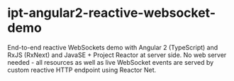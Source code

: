 # ipt-angular2-reactive-websocket-demo
End-to-end reactive WebSockets demo with Angular 2 (TypeScript) and RxJS (RxNext) and JavaSE + Project Reactor at server side. No web server needed - all resources as well as live WebSocket events are served by custom reactive HTTP endpoint using Reactor Net.
